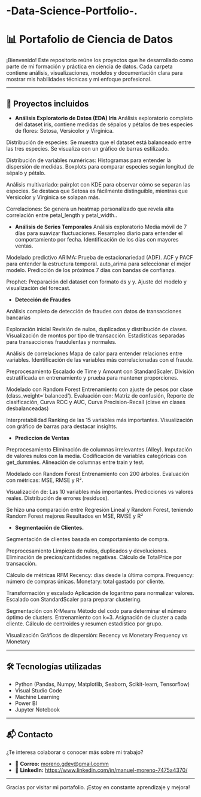 # -Data-Science-Portfolio-.

# 📊 Portafolio de Ciencia de Datos

¡Bienvenido! Este repositorio reúne los proyectos que he desarrollado como parte de mi formación y práctica en ciencia de datos. Cada carpeta contiene análisis, visualizaciones, modelos y documentación clara para mostrar mis habilidades técnicas y mi enfoque profesional.

---

## 📁 Proyectos incluidos

- **Análisis Exploratorio de Datos (EDA) Iris**
Análisis exploratorio completo del dataset iris, contiene medidas de sépalos y pétalos de tres especies de flores: Setosa, Versicolor y Virginica. 

Distribución de especies:
Se muestra que el dataset está balanceado entre las tres especies.
Se visualiza con un gráfico de barras estilizado.

Distribución de variables numéricas:
Histogramas para entender la dispersión de medidas.
Boxplots para comparar especies según longitud de sépalo y pétalo.

Análisis multivariado:
pairplot con KDE para observar cómo se separan las especies.
Se destaca que Setosa es fácilmente distinguible, mientras que Versicolor y Virginica se solapan más.

Correlaciones:
Se genera un heatmap personalizado que revela alta correlación entre petal_length y petal_width..

- **Análisis de Series Temporales**
Análisis exploratorio
Media móvil de 7 días para suavizar fluctuaciones.
Resampleo diario para entender el comportamiento por fecha.
Identificación de los días con mayores ventas.

Modelado predictivo
ARIMA:
Prueba de estacionariedad (ADF).
ACF y PACF para entender la estructura temporal.
auto_arima para seleccionar el mejor modelo.
Predicción de los próximos 7 días con bandas de confianza.

Prophet:
Preparación del dataset con formato ds y y.
Ajuste del modelo y visualización del forecast.


- **Detección de Fraudes**

Análisis completo de detección de fraudes con datos de transacciones bancarias

Exploración inicial
Revisión de nulos, duplicados y distribución de clases.
Visualización de montos por tipo de transacción.
Estadísticas separadas para transacciones fraudulentas y normales.

Análisis de correlaciones
Mapa de calor para entender relaciones entre variables.
Identificación de las variables más correlacionadas con el fraude.

Preprocesamiento
Escalado de Time y Amount con StandardScaler.
División estratificada en entrenamiento y prueba para mantener proporciones.

Modelado con Random Forest
Entrenamiento con ajuste de pesos por clase (class_weight='balanced').
Evaluación con: Matriz de confusión, Reporte de clasificación, Curva ROC y AUC, Curva Precision-Recall (clave en clases desbalanceadas)

Interpretabilidad
Ranking de las 15 variables más importantes.
Visualización con gráfico de barras para destacar insights.

- **Prediccion de Ventas**
  
Preprocesamiento
Eliminación de columnas irrelevantes (Alley).
Imputación de valores nulos con la media.
Codificación de variables categóricas con get_dummies.
Alineación de columnas entre train y test.

Modelado con Random Forest
Entrenamiento con 200 árboles.
Evaluación con métricas: MSE, RMSE y R².

Visualización de:
Las 10 variables más importantes.
Predicciones vs valores reales.
Distribución de errores (residuos).

Se hizo una comparación entre Regresión Lineal y Random Forest, teniendo Random Forest mejores Resultados en MSE, RMSE y R²

- **Segmentación de Clientes.**

Segmentación de clientes basada en comportamiento de compra.

Preprocesamiento
Limpieza de nulos, duplicados y devoluciones.
Eliminación de precios/cantidades negativas.
Cálculo de TotalPrice por transacción.

Cálculo de métricas RFM
Recency: días desde la última compra.
Frequency: número de compras únicas.
Monetary: total gastado por cliente.

Transformación y escalado
Aplicación de logaritmo para normalizar valores.
Escalado con StandardScaler para preparar clustering.

Segmentación con K-Means
Método del codo para determinar el número óptimo de clusters.
Entrenamiento con k=3.
Asignación de cluster a cada cliente.
Cálculo de centroides y resumen estadístico por grupo.

Visualización
Gráficos de dispersión:
Recency vs Monetary
Frequency vs Monetary

---

## 🛠️ Tecnologías utilizadas

- Python (Pandas, Numpy, Matplotlib, Seaborn, Scikit-learn, Tensorflow)
- Visual Studio Code
- Machine Learning
- Power BI
- Jupyter Notebook

---

## 📬 Contacto

¿Te interesa colaborar o conocer más sobre mi trabajo?

- 📧 **Correo:** moreno.gdev@gmail.comm  
- 💼 **LinkedIn:** https://www.linkedin.com/in/manuel-moreno-7475a4370/

---

Gracias por visitar mi portafolio. ¡Estoy en constante aprendizaje y mejora!
